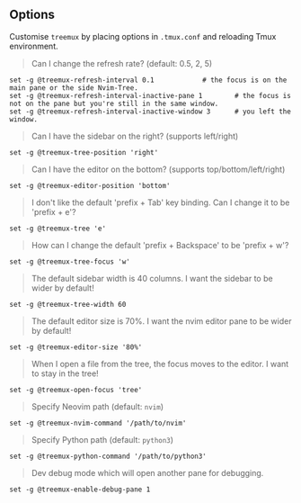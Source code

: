 ## Options

Customise `treemux` by placing options in `.tmux.conf` and reloading Tmux
environment.

> Can I change the refresh rate? (default: 0.5, 2, 5)

    set -g @treemux-refresh-interval 0.1			# the focus is on the main pane or the side Nvim-Tree.
    set -g @treemux-refresh-interval-inactive-pane 1		# the focus is not on the pane but you're still in the same window.
    set -g @treemux-refresh-interval-inactive-window 3		# you left the window.

> Can I have the sidebar on the right? (supports left/right)

    set -g @treemux-tree-position 'right'

> Can I have the editor on the bottom? (supports top/bottom/left/right)

    set -g @treemux-editor-position 'bottom'

> I don't like the default 'prefix + Tab' key binding. Can I change it to be
'prefix + e'?

    set -g @treemux-tree 'e'

> How can I change the default 'prefix + Backspace' to be 'prefix + w'?

    set -g @treemux-tree-focus 'w'

> The default sidebar width is 40 columns. I want the sidebar to be wider by
default!

    set -g @treemux-tree-width 60

> The default editor size is 70%. I want the nvim editor pane to be wider by
default!

    set -g @treemux-editor-size '80%'

> When I open a file from the tree, the focus moves to the editor. I want to 
stay in the tree!

    set -g @treemux-open-focus 'tree'

> Specify Neovim path (default: `nvim`)

    set -g @treemux-nvim-command '/path/to/nvim'

> Specify Python path (default: `python3`)

    set -g @treemux-python-command '/path/to/python3'

> Dev debug mode which will open another pane for debugging.

    set -g @treemux-enable-debug-pane 1
